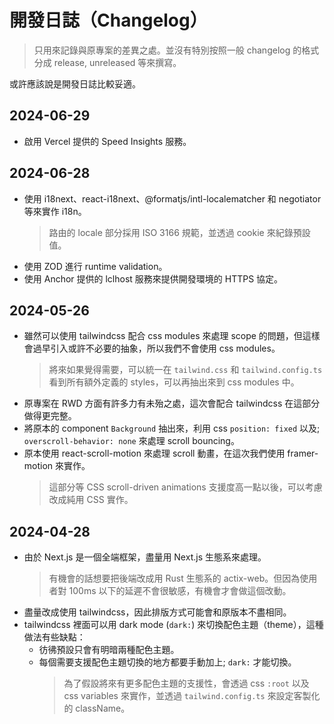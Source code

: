 # 開發日誌（Changelog）

> 只用來記錄與原專案的差異之處。並沒有特別按照一般 changelog 的格式分成 release, unreleased 等來撰寫。

或許應該說是開發日誌比較妥適。

## 2024-06-29

- 啟用 Vercel 提供的 Speed Insights 服務。

## 2024-06-28

- 使用 i18next、react-i18next、@formatjs/intl-localematcher 和 negotiator 等來實作 i18n。
  > 路由的 locale 部分採用 ISO 3166 規範，並透過 cookie 來紀錄預設值。
- 使用 ZOD 進行 runtime validation。
- 使用 Anchor 提供的 lclhost 服務來提供開發環境的 HTTPS 協定。

## 2024-05-26

- 雖然可以使用 tailwindcss 配合 css modules 來處理 scope 的問題，但這樣會過早引入或許不必要的抽象，所以我們不會使用 css modules。
  > 將來如果覺得需要，可以統一在 `tailwind.css` 和 `tailwind.config.ts` 看到所有額外定義的 styles，可以再抽出來到 css modules 中。
- 原專案在 RWD 方面有許多力有未殆之處，這次會配合 tailwindcss 在這部分做得更完整。
- 將原本的 component `Background` 抽出來，利用 css `position: fixed` 以及; `overscroll-behavior: none` 來處理 scroll bouncing。
- 原本使用 react-scroll-motion 來處理 scroll 動畫，在這次我們使用 framer-motion 來實作。
  > 這部分等 CSS scroll-driven animations 支援度高一點以後，可以考慮改成純用 CSS 實作。

## 2024-04-28

- 由於 Next.js 是一個全端框架，盡量用 Next.js 生態系來處理。
  > 有機會的話想要把後端改成用 Rust 生態系的 actix-web。但因為使用者對 100ms 以下的延遲不會很敏感，有機會才會做這個改動。
- 盡量改成使用 tailwindcss，因此排版方式可能會和原版本不盡相同。
- tailwindcss 裡面可以用 dark mode (`dark:`) 來切換配色主題（theme），這種做法有些缺點：
  - 彷彿預設只會有明暗兩種配色主題。
  - 每個需要支援配色主題切換的地方都要手動加上; `dark:` 才能切換。
    > 為了假設將來有更多配色主題的支援性，會透過 css `:root` 以及 css variables 來實作，並透過 `tailwind.config.ts` 來設定客製化的 className。
